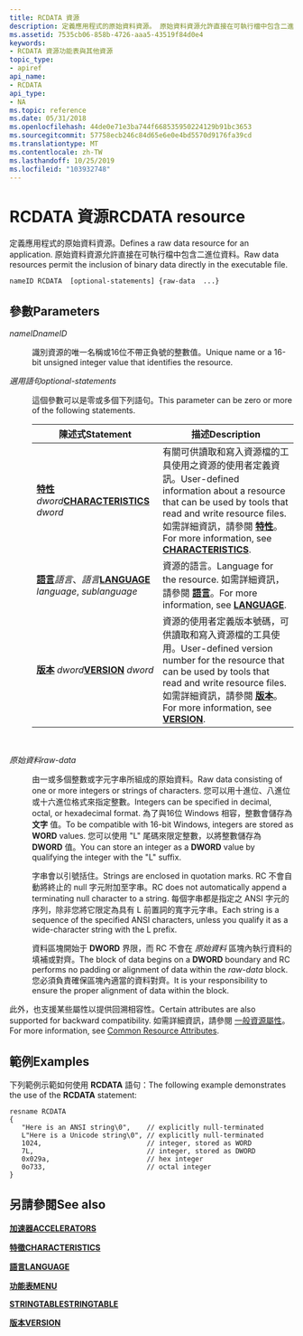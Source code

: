 ```yaml
---
title: RCDATA 資源
description: 定義應用程式的原始資料資源。 原始資料資源允許直接在可執行檔中包含二進位資料。
ms.assetid: 7535cb06-858b-4726-aaa5-43519f84d0e4
keywords:
- RCDATA 資源功能表與其他資源
topic_type:
- apiref
api_name:
- RCDATA
api_type:
- NA
ms.topic: reference
ms.date: 05/31/2018
ms.openlocfilehash: 44de0e71e3ba744f668535950224129b91bc3653
ms.sourcegitcommit: 57758ecb246c84d65e6e0e4bd5570d9176fa39cd
ms.translationtype: MT
ms.contentlocale: zh-TW
ms.lasthandoff: 10/25/2019
ms.locfileid: "103932748"
---
```

# <a name="rcdata-resource"></a><span data-ttu-id="78b14-105">RCDATA 資源</span><span class="sxs-lookup"><span data-stu-id="78b14-105">RCDATA resource</span></span>

<span data-ttu-id="78b14-106">定義應用程式的原始資料資源。</span><span class="sxs-lookup"><span data-stu-id="78b14-106">Defines a raw data resource for an application.</span></span> <span data-ttu-id="78b14-107">原始資料資源允許直接在可執行檔中包含二進位資料。</span><span class="sxs-lookup"><span data-stu-id="78b14-107">Raw data resources permit the inclusion of binary data directly in the executable file.</span></span>

``` syntax
nameID RCDATA  [optional-statements] {raw-data  ...}
```

## <a name="parameters"></a><span data-ttu-id="78b14-108">參數</span><span class="sxs-lookup"><span data-stu-id="78b14-108">Parameters</span></span>

<dl> <dt>

<span data-ttu-id="78b14-109"><span id="nameID"></span><span id="nameid"></span><span id="NAMEID"></span>*nameID*</span><span class="sxs-lookup"><span data-stu-id="78b14-109"><span id="nameID"></span><span id="nameid"></span><span id="NAMEID"></span>*nameID*</span></span>
</dt> <dd>

<span data-ttu-id="78b14-110">識別資源的唯一名稱或16位不帶正負號的整數值。</span><span class="sxs-lookup"><span data-stu-id="78b14-110">Unique name or a 16-bit unsigned integer value that identifies the resource.</span></span>

</dd> <dt>

<span data-ttu-id="78b14-111"><span id="optional-statements"></span><span id="OPTIONAL-STATEMENTS"></span>*選用語句*</span><span class="sxs-lookup"><span data-stu-id="78b14-111"><span id="optional-statements"></span><span id="OPTIONAL-STATEMENTS"></span>*optional-statements*</span></span>
</dt> <dd>

<span data-ttu-id="78b14-112">這個參數可以是零或多個下列語句。</span><span class="sxs-lookup"><span data-stu-id="78b14-112">This parameter can be zero or more of the following statements.</span></span>



| <span data-ttu-id="78b14-113">陳述式</span><span class="sxs-lookup"><span data-stu-id="78b14-113">Statement</span></span>                                                        | <span data-ttu-id="78b14-114">描述</span><span class="sxs-lookup"><span data-stu-id="78b14-114">Description</span></span>                                                                                                                                                                             |
|------------------------------------------------------------------|-----------------------------------------------------------------------------------------------------------------------------------------------------------------------------------------|
| <span data-ttu-id="78b14-115">[**特性**](characteristics-statement.md) *dword*</span><span class="sxs-lookup"><span data-stu-id="78b14-115">[**CHARACTERISTICS**](characteristics-statement.md) *dword*</span></span>     | <span data-ttu-id="78b14-116">有關可供讀取和寫入資源檔的工具使用之資源的使用者定義資訊。</span><span class="sxs-lookup"><span data-stu-id="78b14-116">User-defined information about a resource that can be used by tools that read and write resource files.</span></span> <span data-ttu-id="78b14-117">如需詳細資訊，請參閱 [**特性**](characteristics-statement.md)。</span><span class="sxs-lookup"><span data-stu-id="78b14-117">For more information, see [**CHARACTERISTICS**](characteristics-statement.md).</span></span> |
| <span data-ttu-id="78b14-118">[**語言**](language-statement.md)*語言*、*語言*</span><span class="sxs-lookup"><span data-stu-id="78b14-118">[**LANGUAGE**](language-statement.md) *language*, *sublanguage*</span></span> | <span data-ttu-id="78b14-119">資源的語言。</span><span class="sxs-lookup"><span data-stu-id="78b14-119">Language for the resource.</span></span> <span data-ttu-id="78b14-120">如需詳細資訊，請參閱 [**語言**](language-statement.md)。</span><span class="sxs-lookup"><span data-stu-id="78b14-120">For more information, see [**LANGUAGE**](language-statement.md).</span></span>                                                                                            |
| <span data-ttu-id="78b14-121">[**版本**](version-statement.md) *dword*</span><span class="sxs-lookup"><span data-stu-id="78b14-121">[**VERSION**](version-statement.md) *dword*</span></span>                     | <span data-ttu-id="78b14-122">資源的使用者定義版本號碼，可供讀取和寫入資源檔的工具使用。</span><span class="sxs-lookup"><span data-stu-id="78b14-122">User-defined version number for the resource that can be used by tools that read and write resource files.</span></span> <span data-ttu-id="78b14-123">如需詳細資訊，請參閱 [**版本**](version-statement.md)。</span><span class="sxs-lookup"><span data-stu-id="78b14-123">For more information, see [**VERSION**](version-statement.md).</span></span>              |



 

</dd> <dt>

<span data-ttu-id="78b14-124"><span id="raw-data"></span><span id="RAW-DATA"></span>*原始資料*</span><span class="sxs-lookup"><span data-stu-id="78b14-124"><span id="raw-data"></span><span id="RAW-DATA"></span>*raw-data*</span></span>
</dt> <dd>

<span data-ttu-id="78b14-125">由一或多個整數或字元字串所組成的原始資料。</span><span class="sxs-lookup"><span data-stu-id="78b14-125">Raw data consisting of one or more integers or strings of characters.</span></span> <span data-ttu-id="78b14-126">您可以用十進位、八進位或十六進位格式來指定整數。</span><span class="sxs-lookup"><span data-stu-id="78b14-126">Integers can be specified in decimal, octal, or hexadecimal format.</span></span> <span data-ttu-id="78b14-127">為了與16位 Windows 相容，整數會儲存為 **文字** 值。</span><span class="sxs-lookup"><span data-stu-id="78b14-127">To be compatible with 16-bit Windows, integers are stored as **WORD** values.</span></span> <span data-ttu-id="78b14-128">您可以使用 "L" 尾碼來限定整數，以將整數儲存為 **DWORD** 值。</span><span class="sxs-lookup"><span data-stu-id="78b14-128">You can store an integer as a **DWORD** value by qualifying the integer with the "L" suffix.</span></span>

<span data-ttu-id="78b14-129">字串會以引號括住。</span><span class="sxs-lookup"><span data-stu-id="78b14-129">Strings are enclosed in quotation marks.</span></span> <span data-ttu-id="78b14-130">RC 不會自動將終止的 null 字元附加至字串。</span><span class="sxs-lookup"><span data-stu-id="78b14-130">RC does not automatically append a terminating null character to a string.</span></span> <span data-ttu-id="78b14-131">每個字串都是指定之 ANSI 字元的序列，除非您將它限定為具有 L 前置詞的寬字元字串。</span><span class="sxs-lookup"><span data-stu-id="78b14-131">Each string is a sequence of the specified ANSI characters, unless you qualify it as a wide-character string with the L prefix.</span></span>

<span data-ttu-id="78b14-132">資料區塊開始于 **DWORD** 界限，而 RC 不會在 *原始資料* 區塊內執行資料的填補或對齊。</span><span class="sxs-lookup"><span data-stu-id="78b14-132">The block of data begins on a **DWORD** boundary and RC performs no padding or alignment of data within the *raw-data* block.</span></span> <span data-ttu-id="78b14-133">您必須負責確保區塊內適當的資料對齊。</span><span class="sxs-lookup"><span data-stu-id="78b14-133">It is your responsibility to ensure the proper alignment of data within the block.</span></span>

</dd> </dl>

<span data-ttu-id="78b14-134">此外，也支援某些屬性以提供回溯相容性。</span><span class="sxs-lookup"><span data-stu-id="78b14-134">Certain attributes are also supported for backward compatibility.</span></span> <span data-ttu-id="78b14-135">如需詳細資訊，請參閱 [一般資源屬性](common-resource-attributes.md)。</span><span class="sxs-lookup"><span data-stu-id="78b14-135">For more information, see [Common Resource Attributes](common-resource-attributes.md).</span></span>

## <a name="examples"></a><span data-ttu-id="78b14-136">範例</span><span class="sxs-lookup"><span data-stu-id="78b14-136">Examples</span></span>

<span data-ttu-id="78b14-137">下列範例示範如何使用 **RCDATA** 語句：</span><span class="sxs-lookup"><span data-stu-id="78b14-137">The following example demonstrates the use of the **RCDATA** statement:</span></span>

``` syntax
resname RCDATA
{
   "Here is an ANSI string\0",    // explicitly null-terminated 
   L"Here is a Unicode string\0", // explicitly null-terminated 
   1024,                          // integer, stored as WORD 
   7L,                            // integer, stored as DWORD 
   0x029a,                        // hex integer 
   0o733,                         // octal integer 
}
```

## <a name="see-also"></a><span data-ttu-id="78b14-138">另請參閱</span><span class="sxs-lookup"><span data-stu-id="78b14-138">See also</span></span>

<dl> <dt>

[<span data-ttu-id="78b14-139">**加速器**</span><span class="sxs-lookup"><span data-stu-id="78b14-139">**ACCELERATORS**</span></span>](accelerators-resource.md)
</dt> <dt>

[<span data-ttu-id="78b14-140">**特徵**</span><span class="sxs-lookup"><span data-stu-id="78b14-140">**CHARACTERISTICS**</span></span>](characteristics-statement.md)
</dt> <dt>

[<span data-ttu-id="78b14-141">**語言**</span><span class="sxs-lookup"><span data-stu-id="78b14-141">**LANGUAGE**</span></span>](language-statement.md)
</dt> <dt>

[<span data-ttu-id="78b14-142">**功能表**</span><span class="sxs-lookup"><span data-stu-id="78b14-142">**MENU**</span></span>](menu-resource.md)
</dt> <dt>

[<span data-ttu-id="78b14-143">**STRINGTABLE**</span><span class="sxs-lookup"><span data-stu-id="78b14-143">**STRINGTABLE**</span></span>](stringtable-resource.md)
</dt> <dt>

[<span data-ttu-id="78b14-144">**版本**</span><span class="sxs-lookup"><span data-stu-id="78b14-144">**VERSION**</span></span>](version-statement.md)
</dt> </dl>

 

 




